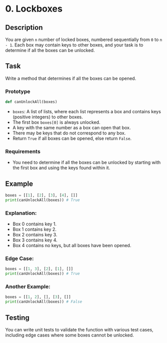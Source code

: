 
# 0. Lockboxes

## Description

You are given `n` number of locked boxes, numbered sequentially from `0` to `n - 1`. Each box may contain keys to other boxes, and your task is to determine if all the boxes can be unlocked.

## Task

Write a method that determines if all the boxes can be opened.

### Prototype

```python
def canUnlockAll(boxes)
```

- `boxes`: A list of lists, where each list represents a box and contains keys (positive integers) to other boxes.
- The first box `boxes[0]` is always unlocked.
- A key with the same number as a box can open that box.
- There may be keys that do not correspond to any box.
- Return `True` if all boxes can be opened, else return `False`.

### Requirements

- You need to determine if all the boxes can be unlocked by starting with the first box and using the keys found within it.
  
## Example

```python
boxes = [[1], [2], [3], [4], []]
print(canUnlockAll(boxes)) # True
```

### Explanation:
- Box 0 contains key 1.
- Box 1 contains key 2.
- Box 2 contains key 3.
- Box 3 contains key 4.
- Box 4 contains no keys, but all boxes have been opened.

### Edge Case:

```python
boxes = [[1, 3], [2], [1], []]
print(canUnlockAll(boxes)) # True
```

### Another Example:

```python
boxes = [[1, 2], [], [3], []]
print(canUnlockAll(boxes)) # False
```

## Testing

You can write unit tests to validate the function with various test cases, including edge cases where some boxes cannot be unlocked.
